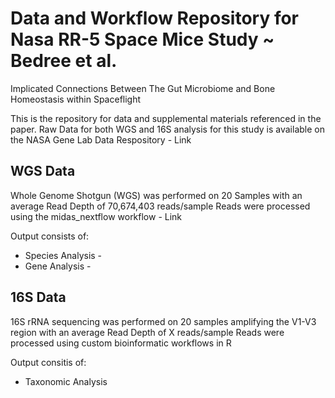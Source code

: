 # **Data and Workflow Repository for Nasa RR-5 Space Mice Study ~ Bedree et al.**
Implicated Connections Between The Gut Microbiome and Bone Homeostasis within Spaceflight

This is the repository for data and supplemental materials referenced in the paper.
Raw Data for both WGS and 16S analysis for this study is available on the NASA Gene Lab Data Respository - Link

## WGS Data
Whole Genome Shotgun (WGS) was performed on 20 Samples with an average Read Depth of 70,674,403 reads/sample
Reads were processed using the midas_nextflow workflow - Link

Output consists of:
 - Species Analysis - 
 - Gene Analysis -

## 16S Data
16S rRNA sequencing was performed on 20 samples amplifying the V1-V3 region with an average Read Depth of X reads/sample
Reads were processed using custom bioinformatic workflows in R

Output consitis of:
 - Taxonomic Analysis

